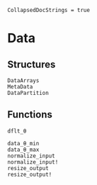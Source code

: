 ```@meta
CollapsedDocStrings = true
```


# Data


## Structures

```@docs
DataArrays
MetaData
DataPartition
```

## Functions


```@docs
dflt_θ
```

```@docs
data_θ_min
data_θ_max
normalize_input
normalize_input!
resize_output
resize_output!
```